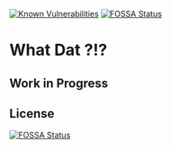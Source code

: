[![Known Vulnerabilities](https://snyk.io/test/github/mikesprague/whatdat/badge.svg?targetFile=package.json)](https://snyk.io/test/github/mikesprague/whatdat?targetFile=package.json)
[![FOSSA Status](https://app.fossa.io/api/projects/git%2Bgithub.com%2Fmikesprague%2Fwhatdat.svg?type=shield)](https://app.fossa.io/projects/git%2Bgithub.com%2Fmikesprague%2Fwhatdat?ref=badge_shield)

# What Dat ?!?

## Work in Progress


## License
[![FOSSA Status](https://app.fossa.io/api/projects/git%2Bgithub.com%2Fmikesprague%2Fwhatdat.svg?type=large)](https://app.fossa.io/projects/git%2Bgithub.com%2Fmikesprague%2Fwhatdat?ref=badge_large)
